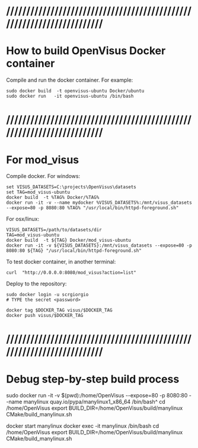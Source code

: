 # //////////////////////////////////////////////////////////////////////
# How to build OpenVisus Docker container

Compile and run the docker container. 
For example:

```
sudo docker build  -t openvisus-ubuntu Docker/ubuntu
sudo docker run   -it openvisus-ubuntu /bin/bash 
```

# //////////////////////////////////////////////////////////////////////
# For mod_visus 

Compile docker. For windows:

```
set VISUS_DATASETS=C:\projects\OpenVisus\datasets
set TAG=mod_visus-ubuntu
docker build  -t %TAG% Docker/%TAG%
docker run -it -v --name mydocker %VISUS_DATASETS%:/mnt/visus_datasets --expose=80 -p 8080:80 %TAG% "/usr/local/bin/httpd-foreground.sh"

```

For osx/linux:

```
VISUS_DATASETS=/path/to/datasets/dir
TAG=mod_visus-ubuntu
docker build  -t ${TAG} Docker/mod_visus-ubuntu
docker run -it -v ${VISUS_DATASETS}:/mnt/visus_datasets --expose=80 -p 8080:80 ${TAG} "/usr/local/bin/httpd-foreground.sh"
```

To test docker container, in another terminal:

```
curl  "http://0.0.0.0:8080/mod_visus?action=list"
```

Deploy to the repository:

```
sudo docker login -u scrgiorgio
# TYPE the secret <password>

docker tag $DOCKER_TAG visus/$DOCKER_TAG
docker push visus/$DOCKER_TAG
```

# //////////////////////////////////////////////////////////////////////
# Debug step-by-step build process

sudo docker run -it -v $(pwd):/home/OpenVisus --expose=80 -p 8080:80  --name manylinux quay.io/pypa/manylinux1_x86_64 /bin/bash^
cd /home/OpenVisus
export BUILD_DIR=/home/OpenVisus/build/manylinux
CMake/build_manylinux.sh

docker start manylinux
docker exec -it  manylinux /bin/bash
cd /home/OpenVisus
export BUILD_DIR=/home/OpenVisus/build/manylinux
CMake/build_manylinux.sh

